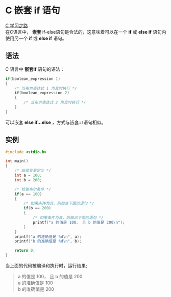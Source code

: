# C 嵌套 if 语句

[C 学习之路](../README.md)  
在C语言中， **嵌套** if-else语句是合法的，这意味着可以在一个 **if** 或 **else if** 语句内使用另一个 **if** 或 **else if** 语句。

## 语法

C 语言中 **嵌套if** 语句的语法：

```c
if(boolean_expression 1)
{
    /* 当布尔表达式 1 为真时执行 */
    if(boolean_expression 2)
    {
        /* 当布尔表达式 2 为真时执行 */
    }
}
```

可以嵌套 **else if...else** ，方式与嵌套`if`语句相似。

## 实例

```c
#include <stdio.h>

int main()
{
    /* 局部变量定义 */
    int a = 100;
    int b = 200;

    /* 检查布尔条件 */
    if(a == 100)
    {
        /* 如果条件为真，则检查下面的语句 */
        if(b == 200)
        {
            /* 如果条件为真，则输出下面的语句 */
            printf("a 的值是 100， 且 b 的值是 200\n");
        }
    }
    printf("a 的准确值是 %d\n", a);
    printf("b 的准确值是 %d\n", b);

    return 0;
}
```

当上面的代码被编译和执行时，运行结果;
> a 的值是 100， 且 b 的值是 200  
a 的准确值是 100  
b 的准确值是 200
